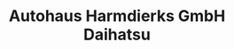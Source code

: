 ---
title: "Autohaus Harmdierks GmbH Daihatsu"
url: /oldenburg/autohaus-harmdierks-gmbh-daihatsu/
shop: Autohaus
---
